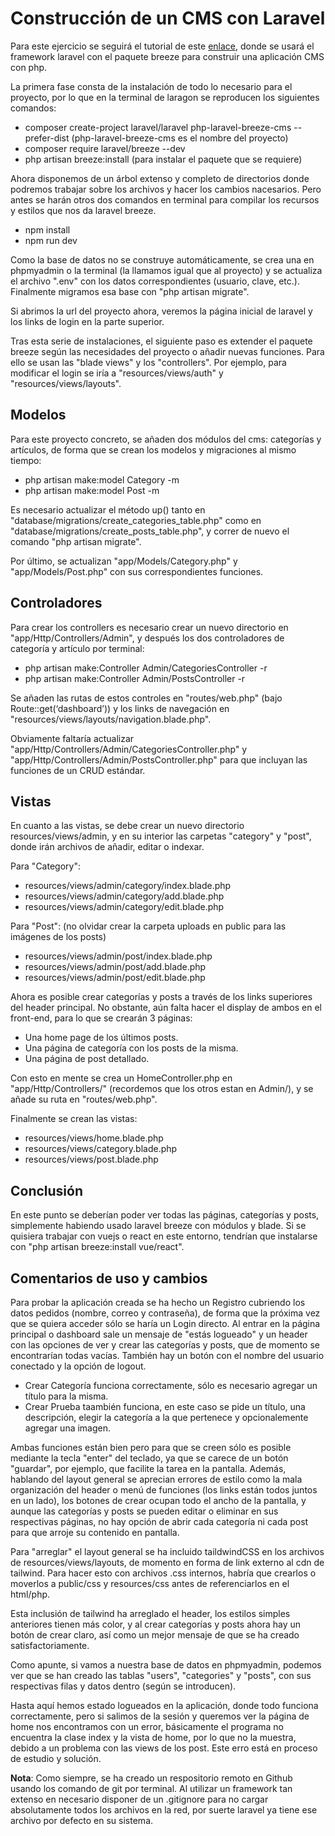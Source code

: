 # Construcción de un CMS con Laravel

Para este ejercicio se seguirá el tutorial de este [enlace](https://webmobtuts.com/backend-development/building-a-simple-cms-with-laravel-breeze/), donde se usará el framework laravel con el paquete breeze para construir una aplicación CMS con php.

La primera fase consta de la instalación de todo lo necesario para el proyecto, por lo que en la terminal de laragon se reproducen los siguientes comandos:

- composer create-project laravel/laravel php-laravel-breeze-cms --prefer-dist (php-laravel-breeze-cms es el nombre del proyecto)
- composer require laravel/breeze --dev
- php artisan breeze:install (para instalar el paquete que se requiere)

Ahora disponemos de un árbol extenso y completo de directorios donde podremos trabajar sobre los archivos y hacer los cambios nacesarios. Pero antes se harán otros dos comandos en terminal para compilar los recursos y estilos que nos da laravel breeze.

- npm install
- npm run dev

Como la base de datos no se construye automáticamente, se crea una en phpmyadmin o la terminal (la llamamos igual que al proyecto) y se actualiza el archivo ".env" con los datos correspondientes (usuario, clave, etc.). Finalmente migramos esa base con "php artisan migrate".

Si abrimos la url del proyecto ahora, veremos la página inicial de laravel y los links de login en la parte superior.

Tras esta serie de instalaciones, el siguiente paso es extender el paquete breeze según las necesidades del proyecto o añadir nuevas funciones. Para ello se usan las "blade views" y los "controllers". Por ejemplo, para modificar el login se iría a "resources/views/auth" y "resources/views/layouts".

## Modelos

Para este proyecto concreto, se añaden dos módulos del cms: categorías y artículos, de forma que se crean los modelos y migraciones al mismo tiempo:

- php artisan make:model Category -m
- php artisan make:model Post -m

Es necesario actualizar el método up() tanto en "database/migrations/create_categories_table.php" como en "database/migrations/create_posts_table.php", y correr de nuevo el comando "php artisan migrate".

Por último, se actualizan "app/Models/Category.php" y "app/Models/Post.php" con sus correspondientes funciones.

## Controladores

Para crear los controllers es necesario crear un nuevo directorio en "app/Http/Controllers/Admin", y después los dos controladores de categoría y artículo por terminal:

- php artisan make:Controller Admin/CategoriesController -r
- php artisan make:Controller Admin/PostsController -r

Se añaden las rutas de estos controles en "routes/web.php" (bajo Route::get(‘dashboard’)) y los links de navegación en "resources/views/layouts/navigation.blade.php".

Obviamente faltaría actualizar "app/Http/Controllers/Admin/CategoriesController.php" y "app/Http/Controllers/Admin/PostsController.php" para que incluyan las funciones de un CRUD estándar.

## Vistas

En cuanto a las vistas, se debe crear un nuevo directorio resources/views/admin, y en su interior las carpetas "category" y "post", donde irán archivos de añadir, editar o indexar.

Para "Category":

- resources/views/admin/category/index.blade.php
- resources/views/admin/category/add.blade.php
- resources/views/admin/category/edit.blade.php

Para "Post": (no olvidar crear la carpeta uploads en public para las imágenes de los posts)

- resources/views/admin/post/index.blade.php
- resources/views/admin/post/add.blade.php
- resources/views/admin/post/edit.blade.php

Ahora es posible crear categorías y posts a través de los links superiores del header principal. No obstante, aún falta hacer el display de ambos en el front-end, para lo que se crearán 3 páginas:

- Una home page de los últimos posts.
- Una página de categoría con los posts de la misma.
- Una página de post detallado.

Con esto en mente se crea un HomeController.php en "app/Http/Controllers/" (recordemos que los otros estan en Admin/), y se añade su ruta en "routes/web.php".

Finalmente se crean las vistas:

- resources/views/home.blade.php
- resources/views/category.blade.php
- resources/views/post.blade.php

## Conclusión

En este punto se deberían poder ver todas las páginas, categorías y posts, simplemente habiendo usado laravel breeze con módulos y blade. Si se quisiera trabajar con vuejs o react en este entorno, tendrían que instalarse con "php artisan breeze:install vue/react".

## Comentarios de uso y cambios

Para probar la aplicación creada se ha hecho un Registro cubriendo los datos pedidos (nombre, correo y contraseña), de forma que la próxima vez que se quiera acceder sólo se haría un Login directo. Al entrar en la página principal o dashboard sale un mensaje de "estás logueado" y un header con las opciones de ver y crear las categorías y posts, que de momento se encontrarían todas vacías. También hay un botón con el nombre del usuario conectado y la opción de logout.

- Crear Categoría funciona correctamente, sólo es necesario agregar un título para la misma.
- Crear Prueba taambién funciona, en este caso se pide un título, una descripción, elegir la categoría a la que pertenece y opcionalemente agregar una imagen.

Ambas funciones están bien pero para que se creen sólo es posible mediante la tecla "enter" del teclado, ya que se carece de un botón "guardar", por ejemplo, que facilite la tarea en la pantalla. Además, hablando del layout general se aprecian errores de estilo como la mala organización del header o menú de funciones (los links están todos juntos en un lado), los botones de crear ocupan todo el ancho de la pantalla, y aunque las categorías y posts se pueden editar o eliminar en sus respectivas páginas, no hay opción de abrir cada categoría ni cada post para que arroje su contenido en pantalla.

Para "arreglar" el layout general se ha incluido taildwindCSS en los archivos de resources/views/layouts, de momento en forma de link externo al cdn de tailwind. Para hacer esto con archivos .css internos, habría que crearlos o moverlos a public/css y resources/css antes de referenciarlos en el html/php.

Esta inclusión de tailwind ha arreglado el header, los estilos simples anteriores tienen más color, y al crear categorías y posts ahora hay un botón de crear claro, así como un mejor mensaje de que se ha creado satisfactoriamente.

Como apunte, si vamos a nuestra base de datos en phpmyadmin, podemos ver que se han creado las tablas "users", "categories" y "posts", con sus respectivas filas y datos dentro (según se introducen).

Hasta aquí hemos estado logueados en la aplicación, donde todo funciona correctamente, pero si salimos de la sesión y queremos ver la página de home nos encontramos con un error, básicamente el programa no encuentra la clase index y la vista de home, por lo que no la muestra, debido a un problema con las views de los post. Este erro está en proceso de estudio y solución.

**Nota**: Como siempre, se ha creado un respositorio remoto en Github usando los comando de git por terminal. Al utilizar un framework tan extenso en necesario disponer de un .gitignore para no cargar absolutamente todos los archivos en la red, por suerte laravel ya tiene ese archivo por defecto en su sistema.
